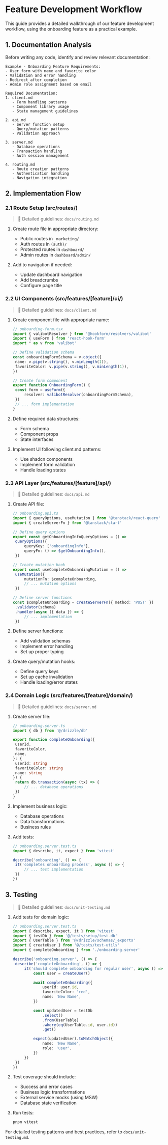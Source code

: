 # Feature Development Workflow

This guide provides a detailed walkthrough of our feature development workflow,
using the onboarding feature as a practical example.

## 1. Documentation Analysis

Before writing any code, identify and review relevant documentation:

```
Example - Onboarding Feature Requirements:
- User form with name and favorite color
- Validation and error handling
- Redirect after completion
- Admin role assignment based on email

Required Documentation:
1. client.md
   - Form handling patterns
   - Component library usage
   - State management guidelines

2. api.md
   - Server function setup
   - Query/mutation patterns
   - Validation approach

3. server.md
   - Database operations
   - Transaction handling
   - Auth session management

4. routing.md
   - Route creation patterns
   - Authentication handling
   - Navigation integration
```

## 2. Implementation Flow

### 2.1 Route Setup (src/routes/)

> 📖 Detailed guidelines: `docs/routing.md`

1. Create route file in appropriate directory:

   - Public routes in `_marketing/`
   - Auth routes in `(auth)/`
   - Protected routes in `dashboard/`
   - Admin routes in `dashboard/admin/`

2. Add to navigation if needed:
   - Update dashboard navigation
   - Add breadcrumbs
   - Configure page title

### 2.2 UI Components (src/features/[feature]/ui/)

> 📖 Detailed guidelines: `docs/client.md`

1. Create component file with appropriate name:

   ```typescript
   // onboarding-form.tsx
   import { valibotResolver } from '@hookform/resolvers/valibot'
   import { useForm } from 'react-hook-form'
   import * as v from 'valibot'

   // Define validation schema
   const onboardingFormSchema = v.object({
   	name: v.pipe(v.string(), v.minLength(1)),
   	favoriteColor: v.pipe(v.string(), v.minLength(1)),
   })

   // Create form component
   export function OnboardingForm() {
   	const form = useForm({
   		resolver: valibotResolver(onboardingFormSchema),
   	})
   	// ... form implementation
   }
   ```

2. Define required data structures:

   - Form schema
   - Component props
   - State interfaces

3. Implement UI following client.md patterns:
   - Use shadcn components
   - Implement form validation
   - Handle loading states

### 2.3 API Layer (src/features/[feature]/api/)

> 📖 Detailed guidelines: `docs/api.md`

1. Create API file:

   ```typescript
   // onboarding.api.ts
   import { queryOptions, useMutation } from '@tanstack/react-query'
   import { createServerFn } from '@tanstack/start'

   // Define query options
   export const getOnboardingInfoQueryOptions = () =>
   	queryOptions({
   		queryKey: ['onboardingInfo'],
   		queryFn: () => $getOnboardingInfo(),
   	})

   // Create mutation hook
   export const useCompleteOnboardingMutation = () =>
   	useMutation({
   		mutationFn: $completeOnboarding,
   		// ... mutation options
   	})

   // Define server functions
   const $completeOnboarding = createServerFn({ method: 'POST' })
   	.validator(schema)
   	.handler(async ({ data }) => {
   		// ... implementation
   	})
   ```

2. Define server functions:

   - Add validation schemas
   - Implement error handling
   - Set up proper typing

3. Create query/mutation hooks:
   - Define query keys
   - Set up cache invalidation
   - Handle loading/error states

### 2.4 Domain Logic (src/features/[feature]/domain/)

> 📖 Detailed guidelines: `docs/server.md`

1. Create server file:

   ```typescript
   // onboarding.server.ts
   import { db } from '@/drizzle/db'

   export function completeOnboarding({
   	userId,
   	favoriteColor,
   	name,
   }: {
   	userId: string
   	favoriteColor: string
   	name: string
   }) {
   	return db.transaction(async (tx) => {
   		// ... database operations
   	})
   }
   ```

2. Implement business logic:

   - Database operations
   - Data transformations
   - Business rules

3. Add tests:

   ```typescript
   // onboarding.server.test.ts
   import { describe, it, expect } from 'vitest'

   describe('onboarding', () => {
   	it('completes onboarding process', async () => {
   		// ... test implementation
   	})
   })
   ```

## 3. Testing

> 📖 Detailed guidelines: `docs/unit-testing.md`

1. Add tests for domain logic:

   ```typescript
   // onboarding.server.test.ts
   import { describe, expect, it } from 'vitest'
   import { testDb } from '@/tests/setup/test-db'
   import { UserTable } from '@/drizzle/schemas/_exports'
   import { createUser } from '@/tests/test-utils'
   import { completeOnboarding } from './onboarding.server'

   describe('onboarding.server', () => {
   	describe('completeOnboarding', () => {
   		it('should complete onboarding for regular user', async () => {
   			const user = createUser()

   			await completeOnboarding({
   				userId: user.id,
   				favoriteColor: 'red',
   				name: 'New Name',
   			})

   			const updatedUser = testDb
   				.select()
   				.from(UserTable)
   				.where(eq(UserTable.id, user.id))
   				.get()

   			expect(updatedUser).toMatchObject({
   				name: 'New Name',
   				role: 'user',
   			})
   		})
   	})
   })
   ```

2. Test coverage should include:

   - Success and error cases
   - Business logic transformations
   - External service mocks (using MSW)
   - Database state verification

3. Run tests:
   ```bash
   pnpm vitest
   ```

For detailed testing patterns and best practices, refer to
`docs/unit-testing.md`.
